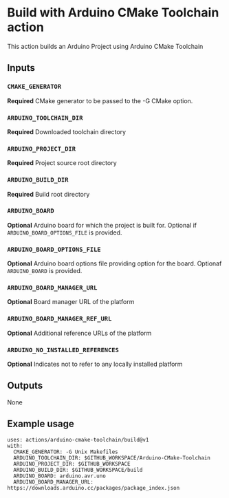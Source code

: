 # Build with Arduino CMake Toolchain action

This action builds an Arduino Project using Arduino CMake Toolchain

## Inputs

### `CMAKE_GENERATOR`

**Required** CMake generator to be passed to the -G CMake option.

### `ARDUINO_TOOLCHAIN_DIR`

**Required** Downloaded toolchain directory

### `ARDUINO_PROJECT_DIR`

**Required** Project source root directory

### `ARDUINO_BUILD_DIR`

**Required** Build root directory

### `ARDUINO_BOARD`

**Optional** Arduino board for which the project is built for. Optional if
`ARDUINO_BOARD_OPTIONS_FILE` is provided.

### `ARDUINO_BOARD_OPTIONS_FILE`

**Optional** Arduino board options file providing option for the board.
Optionaf `ARDUINO_BOARD` is provided.

### `ARDUINO_BOARD_MANAGER_URL`

**Optional** Board manager URL of the platform

### `ARDUINO_BOARD_MANAGER_REF_URL`

**Optional** Additional reference URLs of the platform

### `ARDUINO_NO_INSTALLED_REFERENCES`

**Optional**  Indicates not to refer to any locally installed platform

## Outputs

None

## Example usage

    uses: actions/arduino-cmake-toolchain/build@v1
    with:
      CMAKE_GENERATOR: -G Unix Makefiles
      ARDUINO_TOOLCHAIN_DIR: $GITHUB_WORKSPACE/Arduino-CMake-Toolchain
      ARDUINO_PROJECT_DIR: $GITHUB_WORKSPACE
      ARDUINO_BUILD_DIR: $GITHUB_WORKSPACE/build
      ARDUINO_BOARD: arduino.avr.uno
      ARDUINO_BOARD_MANAGER_URL: https://downloads.arduino.cc/packages/package_index.json

